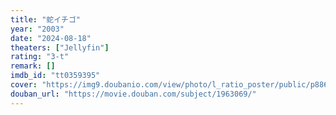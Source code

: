 ```yaml
---
title: "蛇イチゴ"
year: "2003"
date: "2024-08-18"
theaters: ["Jellyfin"]
rating: "3-t"
remark: []
imdb_id: "tt0359395"
cover: "https://img9.doubanio.com/view/photo/l_ratio_poster/public/p886355826.jpg"
douban_url: "https://movie.douban.com/subject/1963069/"
---
```

